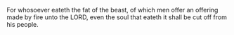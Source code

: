 For whosoever eateth the fat of the beast, of which men offer an offering made by fire unto the LORD, even the soul that eateth it shall be cut off from his people.
